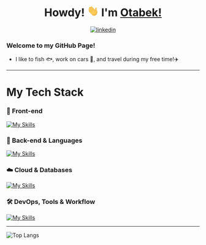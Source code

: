 <h1 align="center"> Howdy! <img width="30px" src="https://github.com/bsovs/bsovs/blob/main/assets/hi.gif"> I'm <a href="https://www.linkedin.com/in/mavlonovo/">Otabek!</a></h1>
<p align="center"> 
	<a href="https://www.linkedin.com/in/mavlonovo/">
		<img src="https://img.shields.io/badge/LinkedIn-0077B5?style=for-the-badge&logo=linkedin&logoColor=white" alt="linkedin"/>
	</a>
</p>

<h3>Welcome to my GitHub Page!</h3>
<ul>
  <li>I like to fish 🐟, work on cars 🔧, and travel during my free time!✈️</li>
</ul>

  
<hr></hr>

<h1>My Tech Stack</h1>

<h3>🧩 Front-end</h3>

[![My Skills](https://skillicons.dev/icons?i=html,css,js,react,flutter,qt,androidstudio,bootstrap)]()

<h3>🔧 Back-end & Languages</h3>

[![My Skills](https://skillicons.dev/icons?i=java,php,python,cpp,kotlin,nodejs,express,spring,laravel,matlab,pytorch)]()

<h3>☁️ Cloud & Databases</h3>

[![My Skills](https://skillicons.dev/icons?i=azure,firebase,mongodb,postgresql,mysql)]()


<h3>🛠️ DevOps, Tools & Workflow</h3>

[![My Skills](https://skillicons.dev/icons?i=docker,linux,git,github,postman,vscode,idea,webstorm,phpstorm,pycharm,npm,powershell)]()

<hr></hr>


![Top Langs](https://github-readme-stats.vercel.app/api/top-langs/?username=otabek7&layout=compact&langs_count=8&theme=dark)
